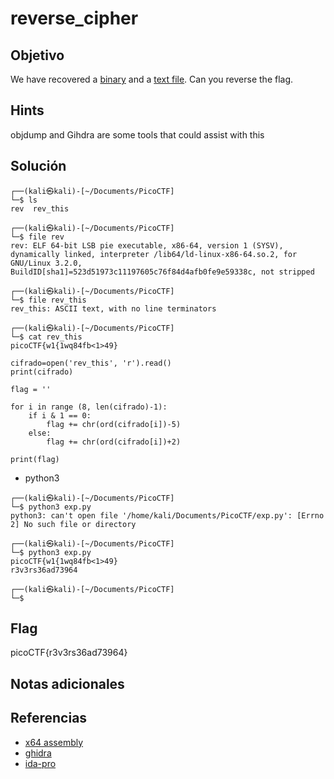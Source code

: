 # reverse_cipher

## Objetivo

We have recovered a [binary](https://jupiter.challenges.picoctf.org/static/7aa5f383ec616fe9d72c2ffe1fabd0d9/rev) and a [text file](https://jupiter.challenges.picoctf.org/static/7aa5f383ec616fe9d72c2ffe1fabd0d9/rev_this). Can you reverse the flag.

## Hints

objdump and Gihdra are some tools that could assist with this

## Solución

```    
┌──(kali㉿kali)-[~/Documents/PicoCTF]
└─$ ls
rev  rev_this
                                                                                                                                                                      
┌──(kali㉿kali)-[~/Documents/PicoCTF]
└─$ file rev  
rev: ELF 64-bit LSB pie executable, x86-64, version 1 (SYSV), dynamically linked, interpreter /lib64/ld-linux-x86-64.so.2, for GNU/Linux 3.2.0, BuildID[sha1]=523d51973c11197605c76f84d4afb0fe9e59338c, not stripped
                                                                                                                                                                      
┌──(kali㉿kali)-[~/Documents/PicoCTF]
└─$ file rev_this
rev_this: ASCII text, with no line terminators
                                                                                                                                                                      
┌──(kali㉿kali)-[~/Documents/PicoCTF]
└─$ cat rev_this  
picoCTF{w1{1wq84fb<1>49}                                                                                                                                                  
```

```
cifrado=open('rev_this', 'r').read()
print(cifrado)

flag = ''

for i in range (8, len(cifrado)-1):
    if i & 1 == 0:
        flag += chr(ord(cifrado[i])-5)
    else:
        flag += chr(ord(cifrado[i])+2)
        
print(flag)
```

- python3
```
┌──(kali㉿kali)-[~/Documents/PicoCTF]
└─$ python3 exp.py 
python3: can't open file '/home/kali/Documents/PicoCTF/exp.py': [Errno 2] No such file or directory
                                                                                                                                                                       
┌──(kali㉿kali)-[~/Documents/PicoCTF]
└─$ python3 exp.py
picoCTF{w1{1wq84fb<1>49}
r3v3rs36ad73964
                                                                                                                                                                       
┌──(kali㉿kali)-[~/Documents/PicoCTF]
└─$ 
```

## Flag

picoCTF{r3v3rs36ad73964}

## Notas adicionales

## Referencias

-   [x64 assembly](https://www.intel.com/content/dam/develop/external/us/en/documents/introduction-to-x64-assembly-181178.pdf)
-   [ghidra](https://ghidra-sre.org/)
-   [ida-pro](https://hex-rays.com/ida-pro/)